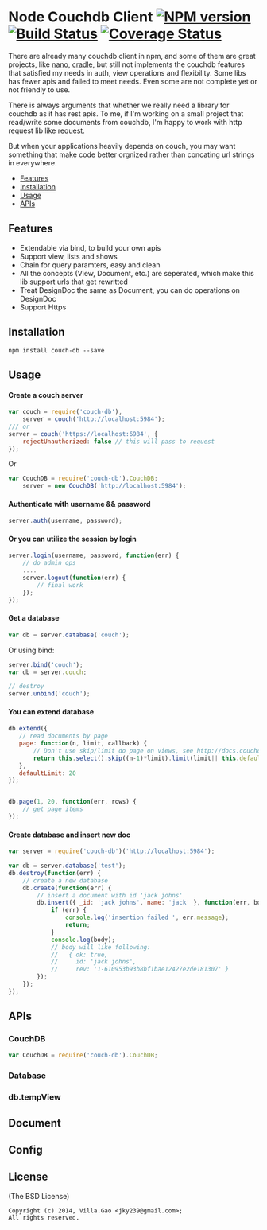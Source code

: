 # Node Couchdb Client [![NPM version](https://badge.fury.io/js/couch-db.svg)](http://badge.fury.io/js/couch-db) [![Build Status](https://travis-ci.org/villadora/node-couchdb.png)](https://travis-ci.org/villadora/node-couchdb)  [![Coverage Status](https://coveralls.io/repos/villadora/node-couchdb/badge.png)](https://coveralls.io/r/villadora/node-couchdb)

There are already many couchdb client in npm, and some of them are great projects, like [nano](https://github.com/dscape/nano), [cradle](https://github.com/flatiron/cradle), but still not implements the couchdb features that satisfied my needs in auth, view operations and flexibility. Some libs has fewer apis and failed to meet needs. Even some are not complete yet or not friendly to use. 

There is always arguments that whether we really need a library for couchdb as it has rest apis. To me, if I'm working on a small project that read/write some documents from couchdb, I'm happy to work with http request lib like [request](mikeal/request). 

But when your applications heavily depends on couch, you may want something that make code better orgnized rather than concating url strings in everywhere.

- [Features](#features)
- [Installation](#installation)
- [Usage](#usage)
- [APIs](#apis)


## Features

* Extendable via bind, to build your own apis
* Support view, lists and shows
* Chain for query paramters, easy and clean
* All the concepts (View, Document, etc.) are seperated, which make this lib support urls that get rewritted
* Treat DesignDoc the same as Document, you can do operations on DesignDoc
* Support Https


## Installation

    npm install couch-db --save

## Usage

#### Create a couch server

``` js
var couch = require('couch-db'),
    server = couch('http://localhost:5984');
/// or 
server = couch('https://localhost:6984', {
    rejectUnauthorized: false // this will pass to request
});
```

Or

``` js
var CouchDB = require('couch-db').CouchDB;
    server = new CouchDB('http://localhost:5984');
```

#### Authenticate with username && password

``` js
server.auth(username, password);
```

#### Or you can utilize the session by login

``` js
server.login(username, password, function(err) {
    // do admin ops
    ....
    server.logout(function(err) {
        // final work
    });
});
```

#### Get a database

``` js
var db = server.database('couch');
```

Or using bind:

``` js
server.bind('couch');
var db = server.couch;

// destroy
server.unbind('couch');
```

#### You can extend database

``` js
db.extend({
   // read documents by page
   page: function(n, limit, callback) {
       // Don't use skip/limit do page on views, see http://docs.couchdb.org/en/1.5.x/couchapp/views/pagination.html#views-pagination
       return this.select().skip((n-1)*limit).limit(limit|| this.defaultLimit).exec(callback);
   },
   defaultLimit: 20
});


db.page(1, 20, function(err, rows) {
    // get page items
});
```


#### Create database and insert new doc

``` js
var server = require('couch-db')('http://localhost:5984');

var db = server.database('test');
db.destroy(function(err) {
    // create a new database
    db.create(function(err) {
        // insert a document with id 'jack johns'
        db.insert({ _id: 'jack johns', name: 'jack' }, function(err, body) {
            if (err) {
                console.log('insertion failed ', err.message);
                return;
            }
            console.log(body);
            // body will like following:
            //   { ok: true,
            //     id: 'jack johns',
            //     rev: '1-610953b93b8bf1bae12427e2de181307' }
        });
    });
});
```

## APIs

### CouchDB

```js
var CouchDB = require('couch-db').CouchDB;
```
#### 

### Database


### db.tempView

## Document


## Config



## License

(The BSD License)

    Copyright (c) 2014, Villa.Gao <jky239@gmail.com>;
    All rights reserved.
